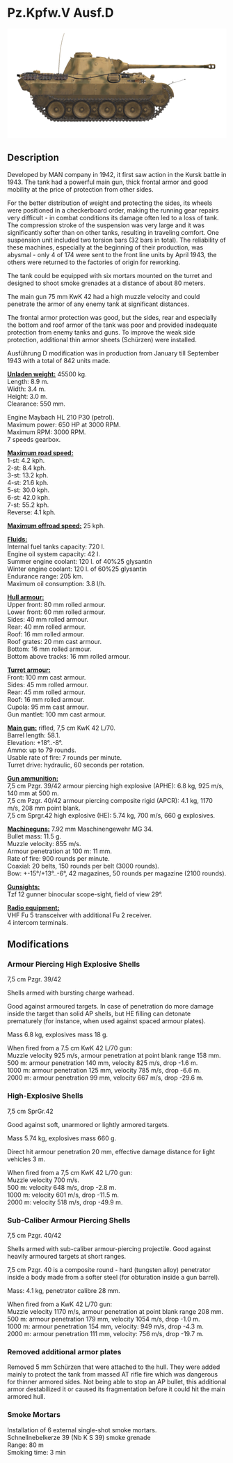 # Pz.Kpfw.V Ausf.D  
  
![pzv-d](../images/pzv-d.png)  
  
## Description  
  
Developed by MAN company in 1942, it first saw action in the Kursk battle in 1943. The tank had a powerful main gun, thick frontal armor and good mobility at the price of protection from other sides.  
  
For the better distribution of weight and protecting the sides, its wheels were positioned in a checkerboard order, making the running gear repairs very difficult - in combat conditions its damage often led to a loss of tank. The compression stroke of the suspension was very large and it was significantly softer than on other tanks, resulting in traveling comfort. One suspension unit included two torsion bars (32 bars in total). The reliability of these machines, especially at the beginning of their production, was abysmal - only 4 of 174 were sent to the front line units by April 1943, the others were returned to the factories of origin for reworking.  
  
The tank could be equipped with six mortars mounted on the turret and designed to shoot smoke grenades at a distance of about 80 meters.  
  
The main gun 75 mm KwK 42 had a high muzzle velocity and could penetrate the armor of any enemy tank at significant distances.  
  
The frontal armor protection was good, but the sides, rear and especially the bottom and roof armor of the tank was poor and provided inadequate protection from enemy tanks and guns. To improve the weak side protection, additional thin armor sheets (Schürzen) were installed.  
  
Ausführung D modification was in production from January till September 1943 with a total of 842 units made.  
  
<b><u>Unladen weight:</u></b> 45500 kg.  
Length: 8.9 m.  
Width: 3.4 m.  
Height: 3.0 m.  
Clearance: 550 mm.  
  
Engine Maybach HL 210 P30 (petrol).  
Maximum power: 650 HP at 3000 RPM.  
Maximum RPM: 3000 RPM.  
7 speeds gearbox.  
  
<b><u>Maximum road speed:</u></b>  
1-st: 4.2 kph.  
2-st: 8.4 kph.  
3-st: 13.2 kph.  
4-st: 21.6 kph.  
5-st: 30.0 kph.  
6-st: 42.0 kph.  
7-st: 55.2 kph.  
Reverse: 4.1 kph.  
  
<b><u>Maximum offroad speed:</u></b> 25 kph.  
  
<b><u>Fluids:</u></b>  
Internal fuel tanks capacity: 720 l.  
Engine oil system capacity: 42 l.  
Summer engine coolant: 120 l. of 40%25 glysantin  
Winter engine coolant: 120 l. of 60%25 glysantin  
Endurance range: 205 km.  
Maximum oil consumption: 3.8 l/h.  
  
<b><u>Hull armour:</u></b>  
Upper front: 80 mm rolled armour.  
Lower front: 60 mm rolled armour.  
Sides: 40 mm rolled armour.  
Rear: 40 mm rolled armour.  
Roof: 16 mm rolled armour.  
Roof grates: 20 mm cast armour.  
Bottom: 16 mm rolled armour.  
Bottom above tracks: 16 mm rolled armour.  
  
<b><u>Turret armour:</u></b>  
Front: 100 mm cast armour.  
Sides: 45 mm rolled armour.  
Rear: 45 mm rolled armour.  
Roof: 16 mm rolled armour.  
Cupola: 95 mm cast armour.  
Gun mantlet: 100 mm cast armour.  
  
<b><u>Main gun:</u></b> rifled, 7,5 cm KwK 42 L/70.  
Barrel length: 58.1.  
Elevation: +18°..-8°.  
Ammo: up to 79 rounds.  
Usable rate of fire: 7 rounds per minute.  
Turret drive: hydraulic, 60 seconds per rotation.  
  
<b><u>Gun ammunition:</u></b>  
7,5 cm Pzgr. 39/42 armour piercing high explosive (APHE): 6.8 kg, 925 m/s, 140 mm at 500 m.  
7,5 cm Pzgr. 40/42 armour piercing composite rigid (APCR): 4.1 kg, 1170 m/s, 208 mm point blank.  
7,5 cm Sprgr.42 high explosive (HE): 5.74 kg, 700 m/s, 660 g explosives.  
  
<b><u>Machineguns:</u></b> 7.92 mm Maschinengewehr MG 34.  
Bullet mass: 11.5 g.  
Muzzle velocity: 855 m/s.  
Armour penetration at 100 m: 11 mm.  
Rate of fire: 900 rounds per minute.  
Coaxial: 20 belts, 150 rounds per belt (3000 rounds).  
Bow: +-15°/+13°..-6°, 42 magazines, 50 rounds per magazine (2100 rounds).  
  
<b><u>Gunsights:</u></b>  
Tzf 12 gunner binocular scope-sight, field of view 29°.  
  
<b><u>Radio equipment:</u></b>  
VHF Fu 5 transceiver with additional Fu 2 receiver.  
4 intercom terminals.  
  
  
## Modifications  
  
  
### Armour Piercing High Explosive Shells  
  
7,5 cm Pzgr. 39/42  
  
Shells armed with bursting charge warhead.  
  
Good against armoured targets. In case of penetration do more damage inside the target than solid AP shells, but HE filling can detonate prematurely (for instance, when used against spaced armour plates).  
  
Mass 6.8 kg, explosives mass 18 g.  
  
When fired from a 7.5 cm KwK 42 L/70 gun:  
Muzzle velocity 925 m/s, armour penetration at point blank range 158 mm.  
500 m: armour penetration 140 mm, velocity 825 m/s, drop -1.6 m.  
1000 m: armour penetration 125 mm, velocity 785 m/s, drop -6.6 m.  
2000 m: armour penetration 99 mm, velocity 667 m/s, drop -29.6 m.  
  
### High-Explosive Shells  
  
7,5 cm SprGr.42  
  
Good against soft, unarmored or lightly armored targets.  
  
Mass 5.74 kg, explosives mass 660 g.  
  
Direct hit armour penetration 20 mm, effective damage distance for light vehicles 3 m.  
  
When fired from a 7,5 cm KwK 42 L/70 gun:  
Muzzle velocity 700 m/s.  
500 m: velocity 648 m/s, drop -2.8 m.  
1000 m: velocity 601 m/s, drop -11.5 m.  
2000 m: velocity 518 m/s, drop -49.9 m.  ﻿
  
### Sub-Caliber Armour Piercing Shells  
  
7,5 cm Pzgr. 40/42  
  
Shells armed with sub-caliber armour-piercing projectile. Good against heavily armoured targets at short ranges.  
  
7,5 cm Pzgr. 40 is a composite round - hard (tungsten alloy) penetrator inside a body made from a softer steel (for obturation inside a gun barrel).  
  
Mass: 4.1 kg, penetrator calibre 28 mm.  
  
When fired from a KwK 42 L/70 gun:  
Muzzle velocity 1170 m/s, armour penetration at point blank range 208 mm.  
500 m: armour penetration 179 mm, velocity 1054 m/s, drop -1.0 m.  
1000 m: armour penetration 154 mm, velocity: 949 m/s, drop -4.3 m.  
2000 m: armour penetration 111 mm, velocity: 756 m/s, drop -19.7 m.  
  
### Removed additional armor plates  
  
Removed 5 mm Schürzen that were attached to the hull. They were added mainly to protect the tank from massed AT rifle fire which was dangerous for thinner armored sides. Not being able to stop an AP bullet, this additional armor destabilized it or caused its fragmentation before it could hit the main armored hull.  ﻿
  
### Smoke Mortars  
  
Installation of 6 external single-shot smoke mortars.  
Schnellnebelkerze 39 (Nb K S 39) smoke grenade  
Range: 80 m  
Smoking time: 3 min  